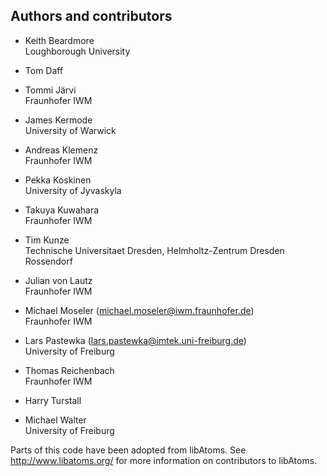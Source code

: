Authors and contributors
------------------------

* Keith Beardmore  
  Loughborough University  

* Tom Daff

* Tommi Järvi  
  Fraunhofer IWM  

* James Kermode  
  University of Warwick  

* Andreas Klemenz  
  Fraunhofer IWM  

* Pekka Koskinen  
  University of Jyvaskyla  

* Takuya Kuwahara  
  Fraunhofer IWM

* Tim Kunze  
  Technische Universitaet Dresden, Helmholtz-Zentrum Dresden Rossendorf  
 
* Julian von Lautz  
  Fraunhofer IWM  

* Michael Moseler (michael.moseler@iwm.fraunhofer.de)  
  Fraunhofer IWM  

* Lars Pastewka (lars.pastewka@imtek.uni-freiburg.de)  
  University of Freiburg  

* Thomas Reichenbach  
  Fraunhofer IWM

* Harry Turstall

* Michael Walter  
  University of Freiburg

Parts of this code have been adopted from libAtoms.
See http://www.libatoms.org/ for more information on contributors to
libAtoms.
